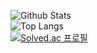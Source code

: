 <p align=center>
  
![Github Stats](https://github-readme-stats.vercel.app/api?username=JoonSimJoon&show_icons=true)<br/>
![Top Langs](https://github-readme-stats.vercel.app/api/top-langs/?username=JoonSimJoon)<br/>
[![Solved.ac
프로필](http://mazassumnida.wtf/api/v2/generate_badge?boj=wesley2003)](https://solved.ac/wesley2003)

</p>
